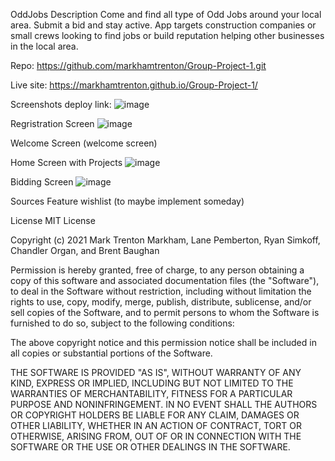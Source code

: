 OddJobs
Description
Come and find all type of Odd Jobs around your local area. Submit a bid and stay active. App targets construction companies or small crews looking to find jobs or build reputation helping other businesses in the local area. 

Repo: https://github.com/markhamtrenton/Group-Project-1.git

Live site: https://markhamtrenton.github.io/Group-Project-1/

Screenshots
deploy link: ![image](https://user-images.githubusercontent.com/78390228/113479711-93a78c80-945e-11eb-8eb0-38d102603595.png)


Regristration Screen
![image](https://user-images.githubusercontent.com/78390228/113467254-e27a0580-940f-11eb-8e48-d496ac2d8c0c.png)

Welcome Screen
(welcome screen)

Home Screen with Projects
![image](https://user-images.githubusercontent.com/78390228/113467262-f3c31200-940f-11eb-8755-de061636cf89.png)

Bidding Screen
![image](https://user-images.githubusercontent.com/78390228/113467273-03425b00-9410-11eb-9500-cd4fca94e4d3.png)


Sources
Feature wishlist (to maybe implement someday)

License
MIT License

Copyright (c) 2021 Mark Trenton Markham, Lane Pemberton, Ryan Simkoff, Chandler Organ, and Brent Baughan

Permission is hereby granted, free of charge, to any person obtaining a copy of this software and associated documentation files (the "Software"), to deal in the Software without restriction, including without limitation the rights to use, copy, modify, merge, publish, distribute, sublicense, and/or sell copies of the Software, and to permit persons to whom the Software is furnished to do so, subject to the following conditions:

The above copyright notice and this permission notice shall be included in all copies or substantial portions of the Software.

THE SOFTWARE IS PROVIDED "AS IS", WITHOUT WARRANTY OF ANY KIND, EXPRESS OR IMPLIED, INCLUDING BUT NOT LIMITED TO THE WARRANTIES OF MERCHANTABILITY, FITNESS FOR A PARTICULAR PURPOSE AND NONINFRINGEMENT. IN NO EVENT SHALL THE AUTHORS OR COPYRIGHT HOLDERS BE LIABLE FOR ANY CLAIM, DAMAGES OR OTHER LIABILITY, WHETHER IN AN ACTION OF CONTRACT, TORT OR OTHERWISE, ARISING FROM, OUT OF OR IN CONNECTION WITH THE SOFTWARE OR THE USE OR OTHER DEALINGS IN THE SOFTWARE.
